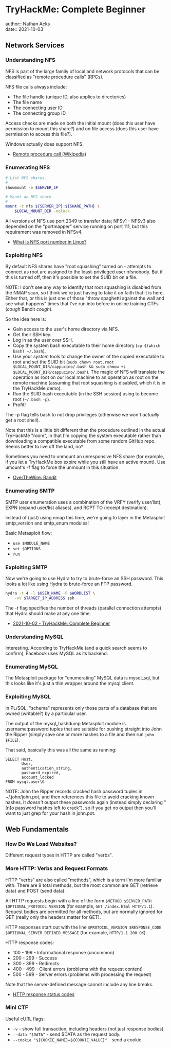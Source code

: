 # TryHackMe: Complete Beginner

author:: Nathan Acks  
date:: 2021-10-03

## Network Services

### Understanding NFS

NFS is part of the large family of local and network protocols that can be classified as "remote procedure calls" (RPCs).

NFS file calls always include:

* The file handle (unique ID, also applies to directories)
* The file name
* The connecting user ID
* The connecting group ID

Access checks are made on both the initial mount (does this user have permission to mount this share?) and on file access (does this user have permission to access this file?).

Windows actually does support NFS.

* [Remote procedure call (Wikipedia)](https://en.wikipedia.org/wiki/Remote_procedure_call)

### Enumerating NFS

```bash
# List NFS shares.
#
showmount -e $SERVER_IP

# Mount an NFS share.
#
mount -t nfs ${SERVER_IP}:${SHARE_PATH} \
	$LOCAL_MOUNT_DIR -nolock
```

All versions of NFS use port 2049 to transfer data; NFSv1 - NFSv3 also depended on the "portmapper" service running on port 111, but this requirement was removed in NFSv4.

* [What is NFS port number in Linux?](https://racinpaper.com/auto-racing/what-is-nfs-port-number-in-linux.html)

### Exploiting NFS

By default NFS shares have "root squashing" turned on - attempts to connect as root are assigned to the least-privileged user nfsnobody. But if this is turned off, then it's possible to set the SUID bit on a file.

NOTE: I don't see any way to identify that root squashing is disabled from the NMAP scan, so I think we're just having to take it on faith that it is here. Either that, or this is just one of those "throw spaghetti against the wall and see what happens" times that I've run into before in online training CTFs (*cough* Bandit *cough*).

So the idea here is:

* Gain access to the user's home directory via NFS.
* Get their SSH key.
* Log in as the user over SSH.
* Copy the system bash executable to their home directory (`cp $(which bash) ~/.bash`).
* Use your *system* tools to change the owner of the copied executable to root and set the SUID bit (`sudo chown root.root $LOCAL_MOUNT_DIR/cappucino/.bash && sudo chmow +s $LOCAL_MOUNT_DIR/cappucino/.bash`). The magic of NFS will translate the operation as root on our local machine to an operation as root on the remote machine (assuming that root squashing is disabled, which it is in the TryHackMe demo).
* Run the SUID bash executable (in the SSH session) using to become root (`~/.bash -p`).
* Profit!

The -p flag tells bash to not drop privileges (otherwise we won't *actually* get a root shell).

Note that this is a little bit different than the procedure outlined in the actual TryHackMe "room", in that I'm copying the system executable rather than downloading a compatible executable from some random GitHub repo. Seems better to live off the land, no?

Sometimes you need to unmount an unresponsive NFS share (for example, if you let a TryHackMe box expire while you still have an active mount). Use umount's -f flag to force the unmount in this situation.

* [OverTheWire: Bandit](../notes/overthewire-bandit.md)

### Enumerating SMTP

SMTP user enumeration uses a combination of the VRFY (verify user/list), EXPN (expand user/list aliases), and RCPT TO (receipt destination).

Instead of (just) using nmap this time, we're going to layer in the Metasploit smtp_version and smtp_enum modules!

Basic Metasploit flow:

* `use $MODULE_NAME`
* `set $OPTIONS`
* `run`

### Exploiting SMTP

Now we're going to use Hydra to try to brute-force an SSH password. This looks a lot like using Hydra to brute-force an FTP password.

```bash
hydra -t 4 -l $USER_NAME -P $WORDLIST \
	-vV $TARGET_IP_ADDRESS ssh
```

The -t flag specifies the number of threads (parallel connection attempts) that Hydra should make at any one time.

* [2021-10-02 - TryHackMe: Complete Beginner](2021-10-02-tryhackme-complete-beginner.md)

### Understanding MySQL

Interesting. According to TryHackMe (and a quick search seems to confirm), Facebook uses MySQL as its backend.

### Enumerating MySQL

The Metasploit package for "enumerating" MySQL data is mysql_sql, but this looks like it's just a thin wrapper around the mysql client.

### Exploiting MySQL

In PL/SQL, "schema" represents only those parts of a database that are owned (writable?) by a particular user.

The output of the mysql_hashdump Metasploit module is username:password tuples that are suitable for pushing straight into John the Ripper (simply save one or more hashes to a file and then run `john $FILE`).

That said, basically this was all the same as running:

```mysql
SELECT Host,
       User,
       authentication_string, 
       password_expired,
       account_locked
FROM mysql.user\G
```

NOTE: John the Ripper records cracked hash:password tuples in ~/.john/john.pot, and then references this file to avoid cracking known hashes. It *doesn't* output these passwords again (instead simply declaring "[n]o password hashes left to crack"), so if you get no output then you'll want to just grep for your hash in john.pot.

## Web Fundamentals

### How Do We Load Websites?

Different request types in HTTP are called "verbs".

### More HTTP: Verbs and Request Formats

HTTP "verbs" are also called "methods", which is a term I'm more familiar with. There are 9 total methods, but the most common are GET (retrieve data) and POST (send data).

All HTTP requests begin with a line of the form `$METHOD $SERVER_PATH $OPTIONAL_PROTOCOL VERSION` (for example, `GET /index.html HTTP/1.1`). Request bodies are permitted for all methods, but are normally ignored for GET (really only the headers matter for GET).

HTTP responses start out with the line `$PROTOCOL_VERSION $RESPONSE_CODE $OPTIONAL_SERVER_DEFINED_MESSAGE` (for example, `HTTP/1.1 200 OK`).

HTTP response codes:

* 100 - 199 - Informational response (uncommon)
* 200 - 299 - Success
* 300 - 399 - Redirects
* 400 - 499 - Client errors (problems with the request content)
* 500 - 599 - Server errors (problems with processing the request)

Note that the server-defined message cannot include any line breaks.

* [HTTP response status codes](https://developer.mozilla.org/en-US/docs/Web/HTTP/Status)

### Mini CTF

Useful cURL flags:

* `-v` - show full transaction, including headers (not just response bodies).
* `--data "$DATA"` - send $DATA as the request body.
* `--cookie "${COOKIE_NAME}=${COOKIE_VALUE}"` - send a cookie.
